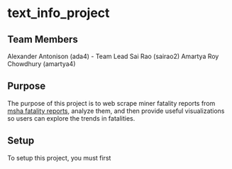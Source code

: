 # text_info_project

## Team Members

Alexander Antonison (ada4) - Team Lead
Sai Rao (sairao2)
Amartya Roy Chowdhury (amartya4)

## Purpose

The purpose of this project is to web scrape miner fatality reports from [msha fatality reports](https://www.msha.gov/data-reports/fatality-reports/search), analyze them, and then provide useful visualizations so users can explore the trends in fatalities.

## Setup

To setup this project, you must first 
